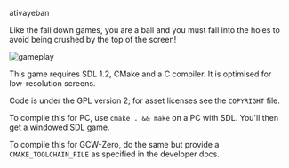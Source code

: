 ativayeban

Like the fall down games, you are a ball and you must fall into the holes to avoid being crushed by the top of the screen!

![gameplay](http://i.imgur.com/43P9aJN.gif)

This game requires SDL 1.2, CMake and a C compiler. It is optimised for low-resolution screens.

Code is under the GPL version 2; for asset licenses see the `COPYRIGHT` file.

To compile this for PC, use `cmake . && make` on a PC with SDL. You'll then get a windowed SDL game.

To compile this for GCW-Zero, do the same but provide a `CMAKE_TOOLCHAIN_FILE` as specified in the developer docs.
